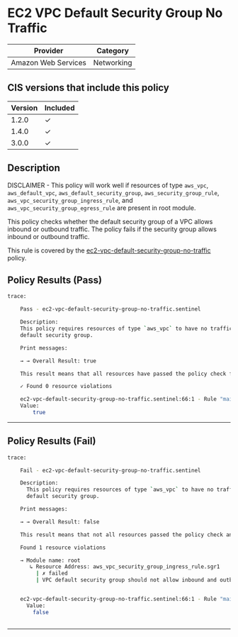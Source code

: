 # EC2 VPC Default Security Group No Traffic

| Provider            | Category   |
|---------------------|------------|
| Amazon Web Services | Networking |

## CIS versions that include this policy

| Version | Included |
|---------|----------|
| 1.2.0   | &check;  |
| 1.4.0   | &check;  |
| 3.0.0   | &check;  |

## Description

DISCLAIMER - This policy will work well if resources of type `aws_vpc`, `aws_default_vpc`, `aws_default_security_group`,
`aws_security_group_rule`, `aws_vpc_security_group_ingress_rule`, and `aws_vpc_security_group_egress_rule`
are present in root module.

This policy checks whether the default security group of a VPC allows inbound or outbound traffic. 
The policy fails if the security group allows inbound or outbound traffic.

This rule is covered by the [ec2-vpc-default-security-group-no-traffic](../../policies/ec2-vpc-default-security-group-no-traffic.sentinel) policy.

## Policy Results (Pass)
```bash
trace:

    Pass - ec2-vpc-default-security-group-no-traffic.sentinel

    Description:
    This policy requires resources of type `aws_vpc` to have no traffic for
    default security group.

    Print messages:

    → → Overall Result: true

    This result means that all resources have passed the policy check for the policy ec2-vpc-default-security-group-no-traffic.

    ✓ Found 0 resource violations

    ec2-vpc-default-security-group-no-traffic.sentinel:66:1 - Rule "main"
    Value:
        true

```

---

## Policy Results (Fail)
```bash
trace:

    Fail - ec2-vpc-default-security-group-no-traffic.sentinel

    Description:
      This policy requires resources of type `aws_vpc` to have no traffic for
      default security group.

    Print messages:

    → → Overall Result: false

    This result means that not all resources passed the policy check and the protected behavior is not allowed for the policy ec2-vpc-default-security-group-no-traffic.

    Found 1 resource violations

    → Module name: root
       ↳ Resource Address: aws_vpc_security_group_ingress_rule.sgr1
         | ✗ failed
         | VPC default security group should not allow inbound and outbound traffic. Refer to https://docs.aws.amazon.com/securityhub/latest/userguide/ec2-controls.html#ec2-2 for more details.


    ec2-vpc-default-security-group-no-traffic.sentinel:66:1 - Rule "main"
      Value:
        false
        
```
---